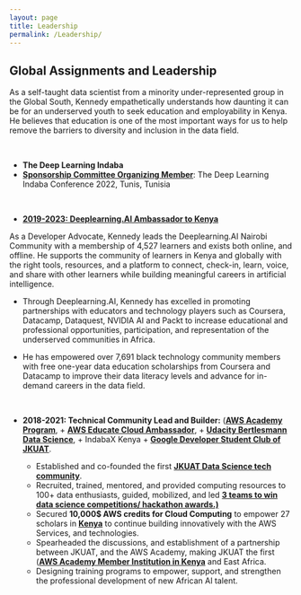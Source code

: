 ```yaml
---
layout: page
title: Leadership
permalink: /Leadership/
---
```

## Global Assignments and Leadership

As a self-taught data scientist from a minority under-represented group in the Global South, Kennedy empathetically understands how daunting it can be for an underserved youth to seek education and employability in Kenya. He believes that education is one of the most important ways for us to help remove the barriers to diversity and inclusion in the data field.

<br/>

-   **The Deep Learning Indaba**
-   [**Sponsorship Committee Organizing Member**](https://deeplearningindaba.com/2022/indaba/organisers/): The Deep Learning Indaba Conference 2022, Tunis, Tunisia
 
<br/>


-   [**2019-2023: Deeplearning.AI Ambassador to Kenya**](https://www.deeplearning.ai/breaking-into-ai-juggling-work-projects-and-personal-life-with-kennedy-wangari/)

As a Developer Advocate, Kennedy leads the Deeplearning.AI Nairobi Community with a membership of 4,527 learners and exists both online, and offline.  He supports the community of learners in Kenya and globally with the right tools, resources, and a platform to connect, check-in, learn, voice, and share with other learners while building meaningful careers in artificial intelligence.

- Through Deeplearning.AI, Kennedy has excelled in promoting partnerships with educators and technology players such as Coursera, Datacamp, Dataquest, NVIDIA AI and Packt to increase educational and professional opportunities, participation, and representation of the underserved communities in Africa.
  
- He has empowered over 7,691 black technology community members with free one-year data education scholarships from Coursera and Datacamp to improve their data literacy levels and advance for in-demand careers in the data field.
  
  <br/>

-   **2018-2021: Technical Community Lead and Builder:** ([**AWS Academy Program**](https://aws.amazon.com/training/awsacademy/), + [**AWS Educate Cloud Ambassador**](https://aws.amazon.com/blogs/publicsector/aws-educate-announces-inaugural-student-ambassador-cohort/), + [**Udacity Bertlesmann Data Science**](https://mobile.twitter.com/kennedykwangari/status/1204121397024428033), + IndabaX Kenya + [**Google Developer Student Club of JKUAT**](https://twitter.com/dscjkuat/status/1204285957966630913).

    -   Established and co-founded the first [**JKUAT Data Science tech community**](https://twitter.com/dscjkuat/status/1204285957966630913).
    -   Recruited, trained, mentored, and provided computing resources to 100+ data enthusiasts, guided, mobilized, and led [**3 teams to win data science competitions/ hackathon awards.)**](http://discover.jkuat.ac.ke/jkuat-students-top-at-the-2019-oracle-student-hackathon/)
    -   Secured **10,000$ AWS credits for Cloud Computing** to empower 27 scholars in [**Kenya**](https://twitter.com/dscjkuat) to continue building innovatively with the AWS Services, and technologies. 
    -   Spearheaded the discussions, and establishment of a partnership between JKUAT, and the AWS Academy, making JKUAT the first ([**AWS Academy Member Institution in Kenya**](https://aws.amazon.com/training/awsacademy/) and East Africa.
    -   Designing training programs to empower, support, and strengthen the professional development of new African AI talent. 





